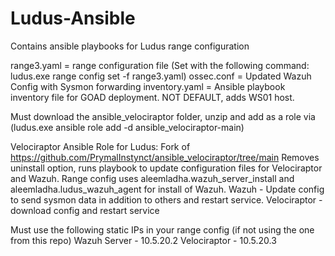 # Ludus-Ansible
Contains ansible playbooks for Ludus range configuration

range3.yaml = range configuration file (Set with the following command: ludus.exe range config set -f range3.yaml)
ossec.conf = Updated Wazuh Config with Sysmon forwarding
inventory.yaml = Ansible playbook inventory file for GOAD deployment. NOT DEFAULT, adds WS01 host.

Must download the ansible_velociraptor folder, unzip and add as a role via (ludus.exe ansible role add -d ansible_velociraptor-main)

Velociraptor Ansible Role for Ludus:
Fork of https://github.com/PrymalInstynct/ansible_velociraptor/tree/main
Removes uninstall option, runs playbook to update configuration files for Velociraptor and Wazuh.
Range config uses aleemladha.wazuh_server_install and aleemladha.ludus_wazuh_agent for install of Wazuh.
Wazuh - Update config to send sysmon data in addition to others and restart service.
Velociraptor - download config and restart service

Must use the following static IPs in your range config (if not using the one from this repo)
Wazuh Server - 10.5.20.2
Velociraptor - 10.5.20.3
